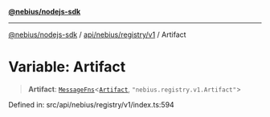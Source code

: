 [**@nebius/nodejs-sdk**](../../../../../README.md)

---

[@nebius/nodejs-sdk](../../../../../README.md) / [api/nebius/registry/v1](../README.md) / Artifact

# Variable: Artifact

> **Artifact**: [`MessageFns`](../../../../../runtime/protos/core/interfaces/MessageFns.md)\<[`Artifact`](../interfaces/Artifact.md), `"nebius.registry.v1.Artifact"`\>

Defined in: src/api/nebius/registry/v1/index.ts:594
